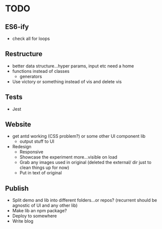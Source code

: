 # TODO

## ES6-ify

* check all for loops

## Restructure

* better data structure...hyper params, input etc need a home
* functions instead of classes
  * generators
* Use victory or something instead of vis and delete vis

## Tests

* Jest

## Website

* get antd working (CSS problem?) or some other UI component lib
  * output stuff to UI
* Redesign
  * Responsive
  * Showcase the experiment more...visible on load
  * Grab any images used in original (deleted the external/ dir just to clean things up for now)
  * Put in text of original

## Publish

* Split demo and lib into different folders...or repos? (recurrent should be agnostic of UI and any other lib)
* Make lib an npm package?
* Deploy to somewhere
* Write blog
